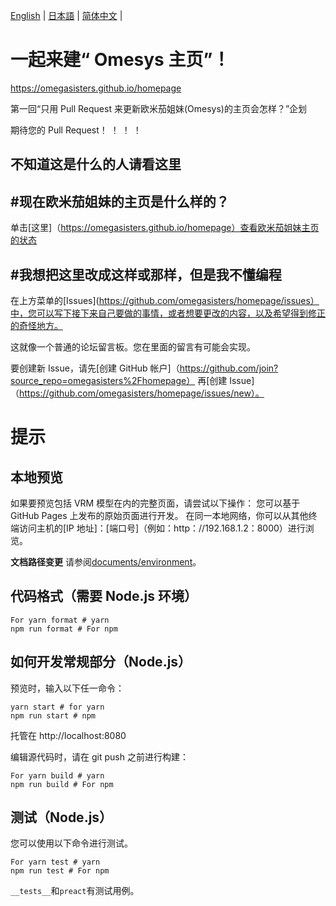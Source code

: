 [English](README.en.md) | [日本語](README.md) | [简体中文](README.zh_hans.md) |

# 一起来建“ Omesys 主页”！

https://omegasisters.github.io/homepage

第一回“只用 Pull Request 来更新欧米茄姐妹(Omesys)的主页会怎样？”企划

期待您的 Pull Request！ ！ ！ ！

## 不知道这是什么的人请看这里

## #现在欧米茄姐妹的主页是什么样的？

单击[这里]（https://omegasisters.github.io/homepage）查看欧米茄姐妹主页的状态

## #我想把这里改成这样或那样，但是我不懂编程

在上方菜单的[Issues](https://github.com/omegasisters/homepage/issues）中，您可以写下接下来自己要做的事情，或者想要更改的内容，以及希望得到修正的奇怪地方。

这就像一个普通的论坛留言板。您在里面的留言有可能会实现。

要创建新 Issue，请先[创建 GitHub 帐户]（https://github.com/join?source_repo=omegasisters%2Fhomepage） 再[创建 Issue]（https://github.com/omegasisters/homepage/issues/new）。

# 提示

## 本地预览

如果要预览包括 VRM 模型在内的完整页面，请尝试以下操作：
您可以基于 GitHub Pages 上发布的原始页面进行开发。
在同一本地网络，你可以从其他终端访问主机的[IP 地址]：[端口号]（例如：http：//192.168.1.2：8000）进行浏览。

**文档路径变更**
请参阅[documents/environment](documents/environment)。

## 代码格式（需要 Node.js 环境）

```
For yarn format # yarn
npm run format # For npm
```

## 如何开发常规部分（Node.js）

预览时，输入以下任一命令：

```
yarn start # for yarn
npm run start # npm
```

托管在 http://localhost:8080

编辑源代码时，请在 git push 之前进行构建：

```
For yarn build # yarn
npm run build # For npm
```

## 测试（Node.js）

您可以使用以下命令进行测试。

```
For yarn test # yarn
npm run test # For npm
```

`__tests__`和`preact`有测试用例。
